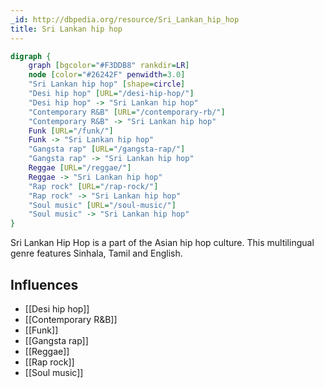 ```yaml
---
_id: http://dbpedia.org/resource/Sri_Lankan_hip_hop
title: Sri Lankan hip hop
---
```


```dot
digraph {
	graph [bgcolor="#F3DDB8" rankdir=LR]
	node [color="#26242F" penwidth=3.0]
	"Sri Lankan hip hop" [shape=circle]
	"Desi hip hop" [URL="/desi-hip-hop/"]
	"Desi hip hop" -> "Sri Lankan hip hop"
	"Contemporary R&B" [URL="/contemporary-rb/"]
	"Contemporary R&B" -> "Sri Lankan hip hop"
	Funk [URL="/funk/"]
	Funk -> "Sri Lankan hip hop"
	"Gangsta rap" [URL="/gangsta-rap/"]
	"Gangsta rap" -> "Sri Lankan hip hop"
	Reggae [URL="/reggae/"]
	Reggae -> "Sri Lankan hip hop"
	"Rap rock" [URL="/rap-rock/"]
	"Rap rock" -> "Sri Lankan hip hop"
	"Soul music" [URL="/soul-music/"]
	"Soul music" -> "Sri Lankan hip hop"
}
```

Sri Lankan Hip Hop is a part of the Asian hip hop culture. This multilingual genre features Sinhala, Tamil and English.

## Influences

- [[Desi hip hop]]
- [[Contemporary R&B]]
- [[Funk]]
- [[Gangsta rap]]
- [[Reggae]]
- [[Rap rock]]
- [[Soul music]]
